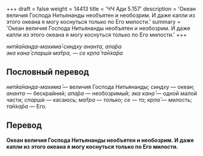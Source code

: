 +++
draft = false
weight = 14413
title = 'ЧЧ Ади 5.157'
description = 'Океан величия Господа Нитьянанды необъятен и необозрим. И даже капли из этого океана я могу коснуться только по Его милости.'
summary = 'Океан величия Господа Нитьянанды необъятен и необозрим. И даже капли из этого океана я могу коснуться только по Его милости.'
+++

_нитйа̄нанда-махима̄-синдху ананта, апа̄ра  
эка кан̣а̄ спарш́и ма̄тра, — се кр̣па̄ та̄н̇ха̄ра_

## Пословный перевод

_нитйа̄нанда_\-_махима̄_ — величия Господа Нитьянанды; _синдху_ — океан; _ананта_ — бескрайний; _апа̄ра_ — необозримый; _эка_ _кан̣а̄_ — одной малой части; _спарш́и_ — касаюсь; _ма̄тра_ — только; _се_ — то; _кр̣па̄_ — милость; _та̄н̇ха̄ра_ — Его.

## Перевод

**Океан величия Господа Нитьянанды необъятен и необозрим. И даже капли из этого океана я могу коснуться только по Его милости.**
